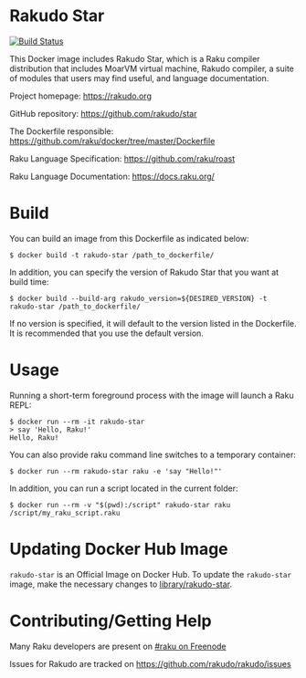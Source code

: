 # Rakudo Star

[![Build Status](https://travis-ci.org/raku/docker.svg?branch=master)](https://travis-ci.org/Raku/docker)

This Docker image includes Rakudo Star, which is a Raku compiler distribution that includes MoarVM
virtual machine, Rakudo compiler, a suite of modules that users may find useful, and language documentation.

Project homepage: https://rakudo.org

GitHub repository: https://github.com/rakudo/star

The Dockerfile responsible: https://github.com/raku/docker/tree/master/Dockerfile

Raku Language Specification: https://github.com/raku/roast

Raku Language Documentation: https://docs.raku.org/

# Build

You can build an image from this Dockerfile as indicated below:

    $ docker build -t rakudo-star /path_to_dockerfile/

In addition, you can specify the version of Rakudo Star that you want at build time:

    $ docker build --build-arg rakudo_version=${DESIRED_VERSION} -t rakudo-star /path_to_dockerfile/

If no version is specified, it will default to the version listed in the Dockerfile. It is recommended that
you use the default version.

# Usage

Running a short-term foreground process with the image will launch a Raku REPL:

    $ docker run --rm -it rakudo-star
    > say 'Hello, Raku!'
    Hello, Raku!

You can also provide raku command line switches to a temporary container:

    $ docker run --rm rakudo-star raku -e 'say "Hello!"'

In addition, you can run a script located in the current folder:

    $ docker run --rm -v "$(pwd):/script" rakudo-star raku /script/my_raku_script.raku

# Updating Docker Hub Image

`rakudo-star` is an Official Image on Docker Hub.
To update the `rakudo-star` image, make the necessary changes to
[library/rakudo-star](https://github.com/docker-library/official-images/blob/master/library/rakudo-star).

# Contributing/Getting Help

Many Raku developers are present on [#raku on Freenode](https://webchat.freenode.net/#raku)

Issues for Rakudo are tracked on https://github.com/rakudo/rakudo/issues
